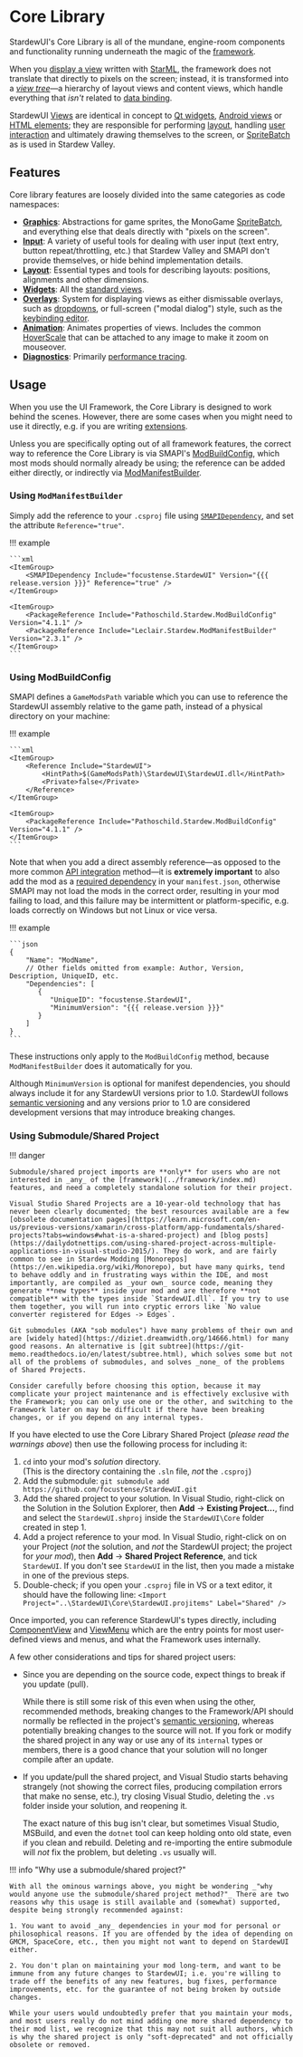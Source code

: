# Core Library

StardewUI's Core Library is all of the mundane, engine-room components and functionality running underneath the magic of the [framework](../framework/index.md).

When you [display a view](../getting-started/displaying-ui.md) written with [StarML](../framework/starml.md), the framework does not translate that directly to pixels on the screen; instead, it is transformed into a _[view tree](../concepts.md#layout-views-and-view-trees)_—a hierarchy of layout views and content views, which handle everything that _isn't_ related to [data binding](../concepts.md#data-binding).

StardewUI [Views](../concepts.md#views) are identical in concept to [Qt widgets](https://doc.qt.io/qt-6/qtwidgets-index.html), [Android views](https://developer.android.com/reference/android/view/View) or [HTML elements](https://developer.mozilla.org/en-US/docs/Web/API/Element); they are responsible for performing [layout](../concepts.md#layout), handling [user interaction](../framework/focus-and-interaction.md) and ultimately drawing themselves to the screen, or [SpriteBatch](https://docs.monogame.net/api/Microsoft.Xna.Framework.Graphics.SpriteBatch.html) as is used in Stardew Valley.

## Features

Core library features are loosely divided into the same categories as code namespaces:

- [**Graphics**](../reference/stardewui/graphics/index.md): Abstractions for game sprites, the MonoGame [SpriteBatch](https://docs.monogame.net/api/Microsoft.Xna.Framework.Graphics.SpriteBatch.html), and everything else that deals directly with "pixels on the screen".
- [**Input**](../reference/stardewui/input/index.md): A variety of useful tools for dealing with user input (text entry, button repeat/throttling, etc.) that Stardew Valley and SMAPI don't provide themselves, or hide behind implementation details.
- [**Layout**](../reference/stardewui/layout/index.md): Essential types and tools for describing layouts: positions, alignments and other dimensions.
- [**Widgets**](../reference/stardewui/widgets/index.md): All the [standard views](standard-views.md).
- [**Overlays**](../reference/stardewui/overlays/index.md): System for displaying views as either dismissable overlays, such as [dropdowns](standard-views.md#drop-down-list), or full-screen ("modal dialog") style, such as the [keybinding editor](standard-views.md#key-binding-editor).
- [**Animation**](../reference/stardewui/animation/index.md): Animates properties of views. Includes the common [HoverScale](../reference/stardewui/animation/hoverscale.md) that can be attached to any image to make it zoom on mouseover.
- [**Diagnostics**](../reference/stardewui/diagnostics/index.md): Primarily [performance tracing](../performance.md).

## Usage

When you use the UI Framework, the Core Library is designed to work behind the scenes. However, there are some cases when you might need to use it directly, e.g. if you are writing [extensions](../framework/extensions.md).

Unless you are specifically opting out of all framework features, the correct way to reference the Core Library is via SMAPI's [ModBuildConfig](https://www.nuget.org/packages/Pathoschild.Stardew.ModBuildConfig), which most mods should normally already be using; the reference can be added either directly, or indirectly via [ModManifestBuilder](https://www.nuget.org/packages/Leclair.Stardew.ModManifestBuilder).

### Using `ModManifestBuilder`

Simply add the reference to your `.csproj` file using [`SMAPIDependency`](https://github.com/KhloeLeclair/Stardew-ModManifestBuilder?tab=readme-ov-file#smapidependency-), and set the attribute `Reference="true"`.

!!! example

    ```xml
    <ItemGroup>
        <SMAPIDependency Include="focustense.StardewUI" Version="{{{ release.version }}}" Reference="true" />
    </ItemGroup>

    <ItemGroup>
        <PackageReference Include="Pathoschild.Stardew.ModBuildConfig" Version="4.1.1" />
        <PackageReference Include="Leclair.Stardew.ModManifestBuilder" Version="2.3.1" />
    </ItemGroup>
    ```

### Using ModBuildConfig

SMAPI defines a `GameModsPath` variable which you can use to reference the StardewUI assembly relative to the game path, instead of a physical directory on your machine:

!!! example

    ```xml
    <ItemGroup>
        <Reference Include="StardewUI">
            <HintPath>$(GameModsPath)\StardewUI\StardewUI.dll</HintPath>
            <Private>false</Private>
        </Reference>
    </ItemGroup>

    <ItemGroup>
        <PackageReference Include="Pathoschild.Stardew.ModBuildConfig" Version="4.1.1" />
    </ItemGroup>
    ```

Note that when you add a direct assembly reference—as opposed to the more common [API integration](https://stardewvalleywiki.com/Modding:Modder_Guide/APIs/Integrations#Using_an_API) method—it is **extremely important** to also add the mod as a [required dependency](https://stardewvalleywiki.com/Modding:Modder_Guide/APIs/Manifest#Dependencies) in your `manifest.json`, otherwise SMAPI may not load the mods in the correct order, resulting in your mod failing to load, and this failure may be intermittent or platform-specific, e.g. loads correctly on Windows but not Linux or vice versa.

!!! example

    ```json
    {
        "Name": "ModName",
        // Other fields omitted from example: Author, Version, Description, UniqueID, etc.
        "Dependencies": [
           {
              "UniqueID": "focustense.StardewUI",
              "MinimumVersion": "{{{ release.version }}}"
           }
        ]
    }
    ```

These instructions only apply to the `ModBuildConfig` method, because `ModManifestBuilder` does it automatically for you.

Although `MinimumVersion` is optional for manifest dependencies, you should always include it for any StardewUI versions prior to 1.0. StardewUI follows [semantic versioning](https://semver.org/) and any versions prior to 1.0 are considered development versions that may introduce breaking changes.

### Using Submodule/Shared Project

!!! danger

    Submodule/shared project imports are **only** for users who are not interested in _any_ of the [framework](../framework/index.md) features, and need a completely standalone solution for their project.
    
    Visual Studio Shared Projects are a 10-year-old technology that has never been clearly documented; the best resources available are a few [obsolete documentation pages](https://learn.microsoft.com/en-us/previous-versions/xamarin/cross-platform/app-fundamentals/shared-projects?tabs=windows#what-is-a-shared-project) and [blog posts](https://dailydotnettips.com/using-shared-project-across-multiple-applications-in-visual-studio-2015/). They do work, and are fairly common to see in Stardew Modding [Monorepos](https://en.wikipedia.org/wiki/Monorepo), but have many quirks, tend to behave oddly and in frustrating ways within the IDE, and most importantly, are compiled as _your own_ source code, meaning they generate **new types** inside your mod and are therefore **not compatible** with the types inside `StardewUI.dll`. If you try to use them together, you will run into cryptic errors like `No value converter registered for Edges -> Edges`.
    
    Git submodules (AKA "sob modules") have many problems of their own and are [widely hated](https://diziet.dreamwidth.org/14666.html) for many good reasons. An alternative is [git subtree](https://git-memo.readthedocs.io/en/latest/subtree.html), which solves some but not all of the problems of submodules, and solves _none_ of the problems of Shared Projects.
    
    Consider carefully before choosing this option, because it may complicate your project maintenance and is effectively exclusive with the Framework; you can only use one or the other, and switching to the Framework later on may be difficult if there have been breaking changes, or if you depend on any internal types.

If you have elected to use the Core Library Shared Project (_please read the warnings above_) then use the following process for including it:

1. `cd` into your mod's _solution_ directory.  
    (This is the directory containing the `.sln` file, _not_ the `.csproj`)
2. Add the submodule: `git submodule add https://github.com/focustense/StardewUI.git`
3. Add the shared project to your solution. In Visual Studio, right-click on the Solution in the Solution Explorer, then **Add** -> **Existing Project...**, find and select the `StardewUI.shproj` inside the `StardewUI\Core` folder created in step 1.
4. Add a project reference to your mod. In Visual Studio, right-click on on your Project (_not_ the solution, and _not_ the StardewUI project; the project for _your mod_), then **Add** -> **Shared Project Reference**, and tick `StardewUI`. If you don't see `StardewUI` in the list, then you made a mistake in one of the previous steps.
5. Double-check; if you open your `.csproj` file in VS or a text editor, it should have the following line:
   `<Import Project="..\StardewUI\Core\StardewUI.projitems" Label="Shared" />`

Once imported, you can reference StardewUI's types directly, including [ComponentView](../reference/stardewui/widgets/componentview-1.md) and [ViewMenu](../reference/stardewui/viewmenu-1.md) which are the entry points for most user-defined views and menus, and what the Framework uses internally.

A few other considerations and tips for shared project users:

- Since you are depending on the source code, expect things to break if you update (pull).

    While there is still some risk of this even when using the other, recommended methods, breaking changes to the Framework/API should normally be reflected in the project's [semantic versioning](https://semver.org/), whereas potentially breaking changes to the source will not. If you fork or modify the shared project in any way or use any of its `internal` types or members, there is a good chance that your solution will no longer compile after an update.

- If you update/pull the shared project, and Visual Studio starts behaving strangely (not showing the correct files, producing compilation errors that make no sense, etc.), try closing Visual Studio, deleting the `.vs` folder inside your solution, and reopening it.

    The exact nature of this bug isn't clear, but sometimes Visual Studio, MSBuild, and even the `dotnet` tool can keep holding onto old state, even if you clean and rebuild. Deleting and re-importing the entire submodule will _not_ fix the problem, but deleting `.vs` usually will.

!!! info "Why use a submodule/shared project?"

    With all the ominous warnings above, you might be wondering _"why would anyone use the submodule/shared project method?"_ There are two reasons why this usage is still available and (somewhat) supported, despite being strongly recommended against:

    1. You want to avoid _any_ dependencies in your mod for personal or philosophical reasons. If you are offended by the idea of depending on GMCM, SpaceCore, etc., then you might not want to depend on StardewUI either.

    2. You don't plan on maintaining your mod long-term, and want to be immune from any future changes to StardewUI; i.e. you're willing to trade off the benefits of any new features, bug fixes, performance improvements, etc. for the guarantee of not being broken by outside changes.

    While your users would undoubtedly prefer that you maintain your mods, and most users really do not mind adding one more shared dependency to their mod list, we recognize that this may not suit all authors, which is why the shared project is only "soft-deprecated" and not officially obsolete or removed.